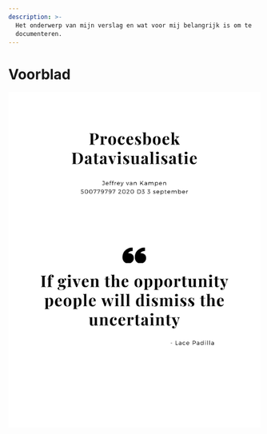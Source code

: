 ```yaml
---
description: >-
  Het onderwerp van mijn verslag en wat voor mij belangrijk is om te
  documenteren.
---
```


# Voorblad



![](.gitbook/assets/procesboek.png)

